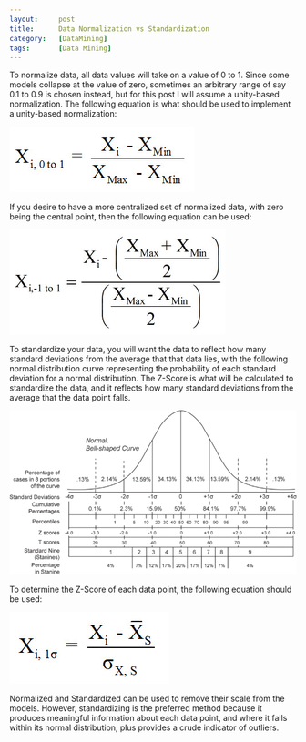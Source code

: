 ```yaml
---
layout:     post
title:      Data Normalization vs Standardization
category:   [DataMining] 
tags:		[Data Mining]
---
```


To normalize data, all data values will take on a value of 0 to 1.  Since some models collapse at the value of zero, sometimes an arbitrary range of say 0.1 to 0.9 is chosen instead, but for this post I will assume a unity-based normalization. The following equation is what should be used to implement a unity-based normalization:

![](/images/ML/Normalize.jpg)

If you desire to have a more centralized set of normalized data, with zero being the central point, then the following equation can be used:

![](/images/ML/Normalize2.jpg)

To standardize your data, you will want the data to reflect how many standard deviations from the average that that data lies, with the following normal distribution curve representing the probability of each standard deviation for a normal distribution. The Z-Score is what will be calculated to standardize the data, and it reflects how many standard deviations from the average that the data point falls.

![](/images/ML/scales.png)

To determine the Z-Score of each data point, the following equation should be used:

![](/images/ML/Standardize.jpg)

Normalized and Standardized can be used to remove their scale from the models. However, standardizing is the preferred method because it produces meaningful information about each data point, and where it falls  within its normal distribution, plus provides a crude indicator of outliers.

